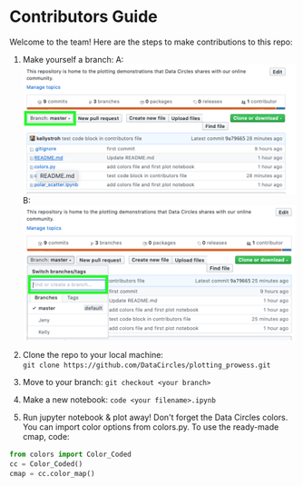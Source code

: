 # Contributors Guide

Welcome to the team! Here are the steps to make contributions to this repo:

1. Make yourself a branch:
A:  ![alt text](images/contrib2.png "Logo Title Text 1")
B: ![alt text](images/contrib1.png "Logo Title Text 1")

2. Clone the repo to your local machine:  
```git clone https://github.com/DataCircles/plotting_prowess.git```

3. Move to your branch:
```git checkout <your branch>```

4. Make a new notebook: 
```code <your filename>.ipynb```

5. Run jupyter notebook & plot away! 
Don't forget the Data Circles colors. You can import color options from colors.py. To use the ready-made cmap, code:
```python
from colors import Color_Coded
cc = Color_Coded()
cmap = cc.color_map()
```